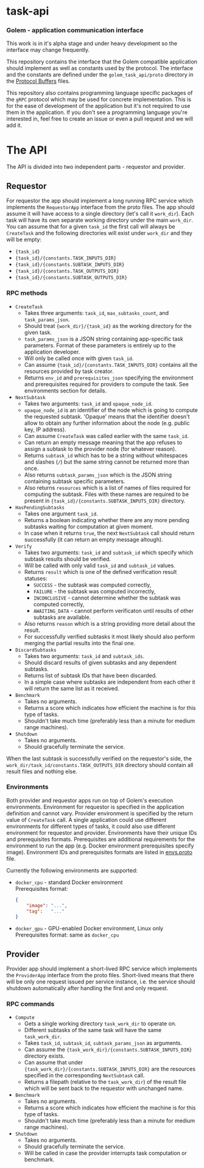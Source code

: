# task-api
### Golem - application communication interface
This work is in it's alpha stage and under heavy development so the interface may change frequently.

This repository contains the interface that the Golem compatible application should implement as well as constants used by the protocol. The interface and the constants are defined under the `golem_task_api/proto` directory in the [Protocol Buffers](https://developers.google.com/protocol-buffers/) files.

This repository also contains programming language specific packages of the `gRPC` protocol which may be used for concrete implementation. This is for the ease of development of the application but it's not required to use them in the application.
If you don't see a programming language you're interested in, feel free to create an issue or even a pull request and we will add it.

# The API
The API is divided into two independent parts - requestor and provider.

## Requestor
For requestor the app should implement a long running RPC service which implements the `RequestorApp` interface from the proto files. The app should assume it will have access to a single directory (let's call it `work_dir`). Each task will have its own separate working directory under the main `work_dir`. You can assume that for a given `task_id` the first call will always be `CreateTask` and the following directories will exist under `work_dir` and they will be empty:
- `{task_id}`
- `{task_id}/{constants.TASK_INPUTS_DIR}`
- `{task_id}/{constants.SUBTASK_INPUTS_DIR}`
- `{task_id}/{constants.TASK_OUTPUTS_DIR}`
- `{task_id}/{constants.SUBTASK_OUTPUTS_DIR}`

### RPC methods
- `CreateTask`
  - Takes three arguments: `task_id`, `max_subtasks_count`, and `task_params_json`.
  - Should treat `{work_dir}/{task_id}` as the working directory for the given task.
  - `task_params_json` is a JSON string containing app-specific task parameters. Format of these parameters is entirely up to the application developer.
  - Will only be called once with given `task_id`.
  - Can assume `{task_id}/{constants.TASK_INPUTS_DIR}` contains all the resources provided by task creator.
  - Returns `env_id` and `prerequisites_json` specifying the environment and prerequisites required for providers to compute the task. See environments section for details.
- `NextSubtask`
  - Takes two arguments: `task_id` and `opaque_node_id`.
  - `opaque_node_id` is an identifier of the node which is going to compute the requested subtask. 'Opaque' means that the identifier doesn't allow to obtain any further information about the node (e.g. public key, IP address).
  - Can assume `CreateTask` was called earlier with the same `task_id`.
  - Can return an empty message meaning that the app refuses to assign a subtask to the provider node (for whatever reason).
  - Returns `subtask_id` which has to be a string without whitespaces and slashes (`/`) but the same string cannot be returned more than once.
  - Also returns `subtask_params_json` which is the JSON string containing subtask specific parameters.
  - Also returns `resources` which is a list of names of files required for computing the subtask. Files with these names are required to be present in `{task_id}/{constants.SUBTASK_INPUTS_DIR}` directory.
- `HasPendingSubtasks`
  - Takes one argument `task_id`.
  - Returns a boolean indicating whether there are any more pending subtasks waiting for computation at given moment.
  - In case when it returns `true`, the next `NextSubtask` call should return successfully (it can return an empty message altough).
- `Verify`
  - Takes two arguments: `task_id` and `subtask_id` which specify which subtask results should be verified.
  - Will be called with only valid `task_id` and `subtask_id` values.
  - Returns `result` which is one of the defined verification result statuses:
    - `SUCCESS` - the subtask was computed correctly,
    - `FAILURE` - the subtask was computed incorrectly,
    - `INCONCLUSIVE` - cannot determine whether the subtask was computed correctly,
    - `AWAITING_DATA` - cannot perform verificaton until results of other subtasks are available.
  - Also returns `reason` which is a string providing more detail about the result.
  - For successfully verified subtasks it most likely should also perform merging the partial results into the final one.
- `DiscardSubtasks`
  - Takes two arguments: `task_id` and `subtask_ids`.
  - Should discard results of given subtasks and any dependent subtasks.
  - Returns list of subtask IDs that have been discarded.
  - In a simple case where subtasks are independent from each other it will return the same list as it received.
- `Benchmark`
  - Takes no arguments.
  - Returns a score which indicates how efficient the machine is for this type of tasks.
  - Shouldn't take much time (preferably less than a minute for medium range machines).
- `Shutdown`
  - Takes no arguments.
  - Should gracefully terminate the service.

When the last subtask is successfully verified on the requestor's side, the `work_dir/task_id/constants.TASK_OUTPUTS_DIR` directory should contain all result files and nothing else.

### Environments
Both provider and requestor apps run on top of Golem's execution environments. Environment for requestor is specified in the application definition and cannot vary. Provider environment is specified by the return value of `CreateTask` call. A single application could use different environments for different types of tasks, it could also use different environment for requestor and provider. Environments have their unique IDs and prerequisites formats. Prerequisites are additional requirements for the environment to run the app (e.g. Docker environment prerequisites specify image). Environment IDs and prerequisites formats are listed in [envs.proto](https://github.com/golemfactory/task-api/blob/master/golem_task_api/proto/envs.proto) file.

Currently the following environments are supported:
- `docker_cpu` - standard Docker environment  
  Prerequisites format:
  ```json
  {
      "image": "...",
      "tag":   "..."
  }
  ```
- `docker_gpu` - GPU-enabled Docker environment, Linux only  
  Prerequisites format: same as `docker_cpu`

## Provider
Provider app should implement a short-lived RPC service which implements the `ProviderApp` interface from the proto files. Short-lived means that there will be only one request issued per service instance, i.e. the service should shutdown automatically after handling the first and only request.

### RPC commands
- `Compute`
  - Gets a single working directory `task_work_dir` to operate on.
  - Different subtasks of the same task will have the same `task_work_dir`.
  - Takes `task_id`, `subtask_id`, `subtask_params_json` as arguments.
  - Can assume the `{task_work_dir}/{constants.SUBTASK_INPUTS_DIR}` directory exists.
  - Can assume that under `{task_work_dir}/{constants.SUBTASK_INPUTS_DIR}` are the resources specified in the corresponding `NextSubtask` call.
  - Returns a filepath (relative to the `task_work_dir`) of the result file which will be sent back to the requestor with unchanged name.
- `Benchmark`
  - Takes no arguments.
  - Returns a score which indicates how efficient the machine is for this type of tasks.
  - Shouldn't take much time (preferably less than a minute for medium range machines).
- `Shutdown`
  - Takes no arguments.
  - Should gracefully terminate the service.
  - Will be called in case the provider interrupts task computation or benchmark.
